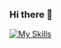### Hi there 👋

<!--
**ggoulartm/ggoulartm** is a ✨ _special_ ✨ repository because its `README.md` (this file) appears on your GitHub profile.

Here are some ideas to get you started:

- 🔭 I’m currently working on ...
- 🌱 I’m currently learning ...
- 👯 I’m looking to collaborate on ...
- 🤔 I’m looking for help with ...
- 💬 Ask me about ...
- 📫 How to reach me: ...
- 😄 Pronouns: ...
- ⚡ Fun fact: ...
-->

[![My Skills](https://skillicons.dev/icons?i=js,html,py,java,c,cpp,discord,docker,git,github,grafana,linux,md,matlab,octave,raspberrypi,selenium,vercel,vscode,go&perline=5)](https://skillicons.dev)
